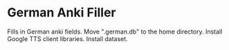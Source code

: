 # German Anki Filler

Fills in German anki fields. Move ".german.db" to the home directory. Install Google TTS client libraries. Install dataset.
